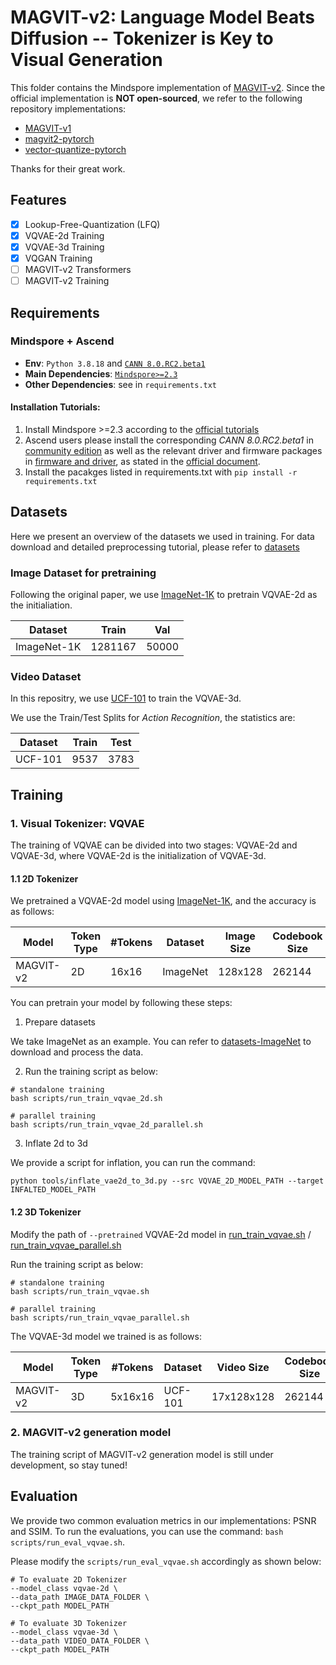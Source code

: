# MAGVIT-v2: Language Model Beats Diffusion -- Tokenizer is Key to Visual Generation

This folder contains the Mindspore implementation of [MAGVIT-v2](https://arxiv.org/pdf/2310.05737). Since the official implementation is **NOT open-sourced**, we refer to the following repository implementations:
- [MAGVIT-v1](https://github.com/google-research/magvit)
- [magvit2-pytorch](https://github.com/lucidrains/magvit2-pytorch)
- [vector-quantize-pytorch](https://github.com/lucidrains/vector-quantize-pytorch)

Thanks for their great work.

## Features

- [x] Lookup-Free-Quantization (LFQ)
- [x] VQVAE-2d Training
- [x] VQVAE-3d Training
- [x] VQGAN Training
- [ ] MAGVIT-v2 Transformers
- [ ] MAGVIT-v2 Training

## Requirements

### Mindspore + Ascend
- **Env**: `Python 3.8.18` and [`CANN 8.0.RC2.beta1`](https://www.hiascend.com/software/cann)
- **Main Dependencies**: [`Mindspore>=2.3`](https://www.mindspore.cn/)
- **Other Dependencies**: see in `requirements.txt`

#### Installation Tutorials:

1. Install Mindspore >=2.3 according to the [official tutorials](https://www.mindspore.cn/install)
2. Ascend users please install the corresponding *CANN 8.0.RC2.beta1* in [community edition](https://www.hiascend.com/developer/download/community/result?module=cann&cann=8.0.RC2.beta1) as well as the relevant driver and firmware packages in [firmware and driver](https://www.hiascend.com/hardware/firmware-drivers/community), as stated in the [official document](https://www.mindspore.cn/install/#%E5%AE%89%E8%A3%85%E6%98%87%E8%85%BEai%E5%A4%84%E7%90%86%E5%99%A8%E9%85%8D%E5%A5%97%E8%BD%AF%E4%BB%B6%E5%8C%85).
3. Install the pacakges listed in requirements.txt with `pip install -r requirements.txt`


## Datasets

Here we present an overview of the datasets we used in training. For data download and detailed preprocessing tutorial, please refer to [datasets](./tools/datasets.md)

### Image Dataset for pretraining

Following the original paper, we use [ImageNet-1K](https://huggingface.co/datasets/ILSVRC/imagenet-1k) to pretrain VQVAE-2d as the initialiation.

| Dataset | Train | Val |
| --- | --- | --- |
| ImageNet-1K | 1281167 | 50000 |


### Video Dataset

In this repositry, we use [UCF-101](https://www.crcv.ucf.edu/data/UCF101.php) to train the VQVAE-3d.

We use the Train/Test Splits for *Action Recognition*, the statistics are:

| Dataset | Train | Test |
| --- | --- | --- |
| UCF-101| 9537 | 3783 |


## Training

### 1. Visual Tokenizer: VQVAE

The training of VQVAE can be divided into two stages: VQVAE-2d and VQVAE-3d, where VQVAE-2d is the initialization of VQVAE-3d.

#### 1.1 2D Tokenizer

We pretrained a VQVAE-2d model using [ImageNet-1K](https://huggingface.co/datasets/ILSVRC/imagenet-1k), and the accuracy is as follows:

| Model | Token Type | #Tokens | Dataset | Image Size | Codebook Size | PSNR | SSIM |
|-------| -----------| --------| ------- | -----------| --------------| -----| -----|
| MAGVIT-v2 | 2D | 16x16 |ImageNet | 128x128 | 262144 | 20.013 | 0.5734 |

You can pretrain your model by following these steps:

1) Prepare datasets

We take ImageNet as an example. You can refer to [datasets-ImageNet](./tools/datasets.md#image-dataset-for-pretraining) to download and process the data.


2) Run the training script as below:

 ```
 # standalone training
 bash scripts/run_train_vqvae_2d.sh

 # parallel training
 bash scripts/run_train_vqvae_2d_parallel.sh
 ```


3) Inflate 2d to 3d

 We provide a script for inflation, you can run the command:

 ```
 python tools/inflate_vae2d_to_3d.py --src VQVAE_2D_MODEL_PATH --target INFALTED_MODEL_PATH
 ```

#### 1.2 3D Tokenizer

Modify the path of `--pretrained` VQVAE-2d model in [run_train_vqvae.sh](./scripts/run_train_vqvae.sh) / [run_train_vqvae_parallel.sh](./scripts/run_train_vqvae_parallel.sh)

Run the training script as below:

 ```
 # standalone training
 bash scripts/run_train_vqvae.sh

 # parallel training
 bash scripts/run_train_vqvae_parallel.sh
 ```

 The VQVAE-3d model we trained is as follows:

| Model | Token Type | #Tokens | Dataset | Video Size | Codebook Size | PSNR | SSIM |
|-------| -----------| ------- | ------- | -----------| --------------| -----| -----|
| MAGVIT-v2 | 3D | 5x16x16 | UCF-101 | 17x128x128 | 262144 | 21.6529 | 0.7415 |


### 2. MAGVIT-v2 generation model

The training script of MAGVIT-v2 generation model is still under development, so stay tuned!


## Evaluation
We provide two common evaluation metrics in our implementations: PSNR and SSIM.
To run the evaluations, you can use the command: `bash scripts/run_eval_vqvae.sh`.

Please modify the `scripts/run_eval_vqvae.sh` accordingly as shown below:

```
# To evaluate 2D Tokenizer
--model_class vqvae-2d \
--data_path IMAGE_DATA_FOLDER \
--ckpt_path MODEL_PATH

# To evaluate 3D Tokenizer
--model_class vqvae-3d \
--data_path VIDEO_DATA_FOLDER \
--ckpt_path MODEL_PATH
```
